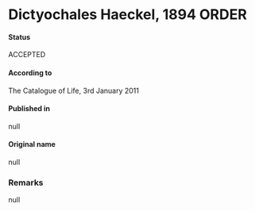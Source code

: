 Dictyochales Haeckel, 1894 ORDER
=======

#### Status
ACCEPTED

#### According to
The Catalogue of Life, 3rd January 2011

#### Published in
null

#### Original name
null

### Remarks
null